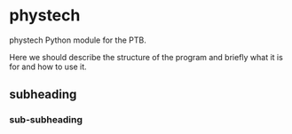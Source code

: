 # phystech

phystech Python module for the PTB.

Here we should describe the structure of the program and briefly what it is for and how to use it.

## subheading


### sub-subheading

